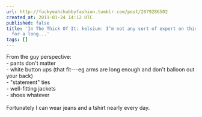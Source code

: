 ```yaml
---
url: http://fuckyeahchubbyfashion.tumblr.com/post/2879286502
created_at: 2011-01-24 14:12 UTC
published: false
title: 'In The Thick Of It: kelsium: I’m not any sort of expert on this matter, but
  for a long...'
tags: []
---
```


From the guy perspective:<br>- pants don't matter<br>- white button ups (that fit---eg arms are long enough and don't balloon out your back)<br>- "statement" ties<br>- well-fitting jackets<br>- shoes whatever<br><br>Fortunately I can wear jeans and a tshirt nearly every day.
